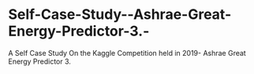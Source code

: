 # Self-Case-Study--Ashrae-Great-Energy-Predictor-3.-
A Self Case Study On the Kaggle Competition held in 2019- Ashrae Great Energy Predictor 3. 
